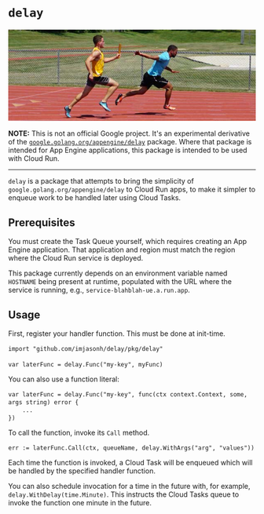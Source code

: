 # `delay`

<p align="center">
  <img alt="Image of relay race" src="./relay.jpg">
</p>

**NOTE:** This is not an official Google project. It's an experimental
derivative of the
[`google.golang.org/appengine/delay`](https://google.golang.org/appengine/delay)
package. Where that package is intended for App Engine applications, this
package is intended to be used with Cloud Run.

-----

`delay` is a package that attempts to bring the simplicity of
`google.golang.org/appengine/delay` to Cloud Run apps, to make it simpler to
enqueue work to be handled later using Cloud Tasks.

## Prerequisites

You must create the Task Queue yourself, which requires creating an App Engine
application. That application and region must match the region where the Cloud
Run service is deployed.

This package currently depends on an environment variable named `HOSTNAME`
being present at runtime, populated with the URL where the service is running,
e.g., `service-blahblah-ue.a.run.app`.

## Usage

First, register your handler function. This must be done at init-time.

```
import "github.com/imjasonh/delay/pkg/delay"

var laterFunc = delay.Func("my-key", myFunc)
```

You can also use a function literal:

```
var laterFunc = delay.Func("my-key", func(ctx context.Context, some, args string) error {
	...
})
```

To call the function, invoke its `Call` method.

```
err := laterFunc.Call(ctx, queueName, delay.WithArgs("arg", "values"))
```

Each time the function is invoked, a Cloud Task will be enqueued which will be
handled by the specified handler function.

You can also schedule invocation for a time in the future with, for example,
`delay.WithDelay(time.Minute)`. This instructs the Cloud Tasks queue to invoke
the function one minute in the future.
